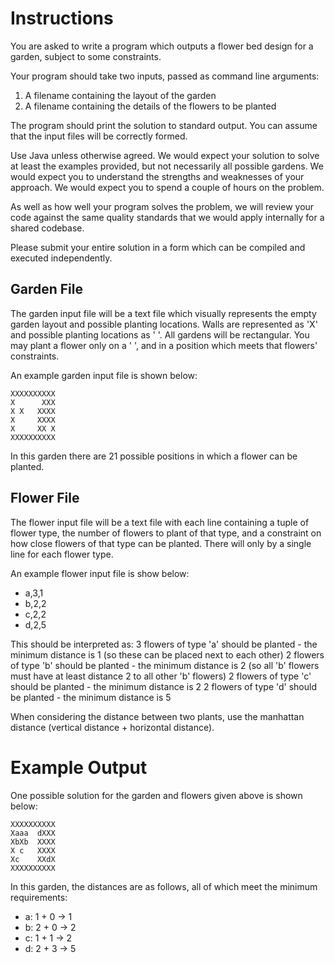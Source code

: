 # Instructions


You are asked to write a program which outputs a flower bed design for a garden, subject to some constraints.

Your program should take two inputs, passed as command line arguments:
1. A filename containing the layout of the garden
2. A filename containing the details of the flowers to be planted

The program should print the solution to standard output.
You can assume that the input files will be correctly formed.

Use Java unless otherwise agreed.
We would expect your solution to solve at least the examples provided, but not necessarily all possible gardens.
We would expect you to understand the strengths and weaknesses of your approach.
We would expect you to spend a couple of hours on the problem.

As well as how well your program solves the problem, we will review your code against the same quality standards that we
would apply internally for a shared codebase.

Please submit your entire solution in a form which can be compiled and executed independently.


## Garden File

The garden input file will be a text file which visually represents the empty garden layout and possible planting locations.
Walls are represented as 'X' and possible planting locations as ' '. All gardens will be rectangular.
You may plant a flower only on a ' ', and in a position which meets that flowers' constraints.

An example garden input file is shown below:
```
XXXXXXXXXX
X      XXX
X X   XXXX
X     XXXX
X     XX X
XXXXXXXXXX
```

In this garden there are 21 possible positions in which a flower can be planted.


## Flower File

The flower input file will be a text file with each line containing a tuple of flower type, the number of flowers to plant
of that type, and a constraint on how close flowers of that type can be planted. There will only by a single line for each
flower type.

An example flower input file is show below:
- a,3,1
- b,2,2
- c,2,2
- d,2,5

This should be interpreted as:
3 flowers of type 'a' should be planted - the minimum distance is 1 (so these can be placed next to each other)
2 flowers of type 'b' should be planted - the minimum distance is 2 (so all 'b' flowers must have at least distance 2 to all other 'b' flowers)
2 flowers of type 'c' should be planted - the minimum distance is 2
2 flowers of type 'd' should be planted - the minimum distance is 5

When considering the distance between two plants, use the manhattan distance (vertical distance + horizontal distance).


Example Output
==============

One possible solution for the garden and flowers given above is shown below:
```
XXXXXXXXXX
Xaaa  dXXX
XbXb  XXXX
X c   XXXX
Xc    XXdX
XXXXXXXXXX
```


In this garden, the distances are as follows, all of which meet the minimum requirements:
- a: 1 + 0 -> 1
- b: 2 + 0 -> 2
- c: 1 + 1 -> 2
- d: 2 + 3 -> 5 